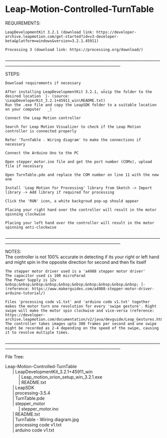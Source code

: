 # Leap-Motion-Controlled-TurnTable

REQUIREMENTS:<br />

 	LeapDevelopmentKit 3.2.1 (download link: https://developer-archive.leapmotion.com/get-started?id=v3-developer-beta&platform=windows&version=3.2.1.45911)

	Processing 3 (download link: https://processing.org/download/)

________________________________________________________________________________________________________________________________________<br />

STEPS:<br />

	Download requirements if necessary
												_
	After installing LeapDevelopmentKit 3.2.1, unzip the folder to the desired location	 |- (source: \LeapDeveloperKit_3.2.1+45911_win\README.txt)
	Run the .exe file and copy the LeapSDK folder to a suitable location on your computer 	_|

	Connect the Leap Motion controller

	Search for Leap Motion Visualizer to check if the Leap Motion controller is connected properly

	Refer 'TurnTable - Wiring diagram' to make the connections if necessary

	Connect the Arduino Uno to the PC

	Open stepper_motor.ino file and get the port number (COMx), upload file if necessary

	Open TurnTable.pde and replace the COM number on line 11 with the new one

	Install 'Leap Motion for Processing' library from Sketch -> Import library -> Add library if required for processing

	Click the 'RUN' icon, a white backgroud pop-up should appear

	Placing your right hand over the controller will result in the motor spinning clockwise

	Placing your left hand over the controller will result in the motor spinning anti-clockwise

________________________________________________________________________________________________________________________________________<br />

NOTES: <br />
	The controller is not 100% accurate in detecting if its your right or left hand and might spin in the opposite direction for second and then fix itself<br />
									
	The stepper motor driver used is a 'a4988 stepper motor driver'
	The capacitor used is 100 microFarad 				  
	The Power Supply is 12v	&nbsp;&nbsp;&nbsp;&nbsp;&nbsp;&nbsp;&nbsp;&nbsp;&nbsp;&nbsp; ]- (reference: https://www.makerguides.com/a4988-stepper-motor-driver-arduino-tutorial/)			        
	
	Files 'processing code v1.txt' and 'arduino code v1.txt' together makes the motor turn one revolution for every 'swipe gesture'. Right swipe will make the motor spin clockwise and vice-versa (reference: https://developer-archive.leapmotion.com/documentation/v2/java/devguide/Leap_Gestures.html)
	The controller takes images upto 300 frames per second and one swipe might be recorded as 2-4 depending on the speed of the swipe, causing it to revolve multiple times.
  
________________________________________________________________________________________________________________________________________<br />
	
File Tree:<br />

Leap-Motion-Controlled-TurnTable<br />
&nbsp;&nbsp;&nbsp;&nbsp;&nbsp;	|	LeapDevelopmentKit_3.2.1+45911_win<br />
&nbsp;&nbsp;&nbsp;&nbsp;&nbsp;&nbsp;&nbsp;&nbsp;&nbsp;&nbsp;			    |	Leap_motion_orion_setup_win_3.2.1.exe<br />
&nbsp;&nbsp;&nbsp;&nbsp;&nbsp;&nbsp;&nbsp;&nbsp;&nbsp;&nbsp;			    |	README.txt<br />
&nbsp;&nbsp;&nbsp;&nbsp;&nbsp;	|	LeapSDK<br />
&nbsp;&nbsp;&nbsp;&nbsp;&nbsp;	|	processing-3.5.4<br />
&nbsp;&nbsp;&nbsp;&nbsp;&nbsp;	|	TurnTable.pde<br />
&nbsp;&nbsp;&nbsp;&nbsp;&nbsp;	|	stepper_motor<br />
&nbsp;&nbsp;&nbsp;&nbsp;&nbsp;&nbsp;&nbsp;&nbsp;&nbsp;&nbsp;			    |	stepper_motor.ino<br />
&nbsp;&nbsp;&nbsp;&nbsp;&nbsp;	|	README.txt<br />
&nbsp;&nbsp;&nbsp;&nbsp;&nbsp;	|	TurnTable - Wiring diagram.jpg<br />
&nbsp;&nbsp;&nbsp;&nbsp;&nbsp;	|	processing code v1.txt<br />
&nbsp;&nbsp;&nbsp;&nbsp;&nbsp;	|	arduino code v1.txt<br />
